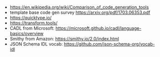 - https://en.wikipedia.org/wiki/Comparison_of_code_generation_tools
- template base code gen survey https://arxiv.org/pdf/1703.06353.pdf
- https://quicktype.io/
- https://transform.tools/
- CADL from Microsoft: https://microsoft.github.io/cadl/language-basics/overview
- Smithy from Amazon: https://smithy.io/2.0/index.html
- JSON Schema IDL vocab: https://github.com/json-schema-org/vocab-idl
